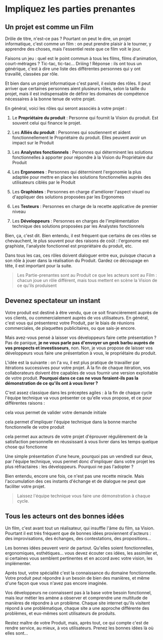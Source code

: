 # Impliquez les parties prenantes


## Un projet est comme un Film

Drôle de titre, n'est-ce pas ? Pourtant on peut le dire, un projet
informatique, c'est comme un film : on peut prendre plaisir à le
tourner, y apprendre des choses, mais l'essentiel reste que ce film voit
le jour.

Faisons un jeu : quel est le point commun à tous les films, films
d'animation, court-métrages ? Tic-tac, tic-tac... Driiing ! Réponse :
ils ont tous un générique, c'est à dire une liste des différentes
personnes qui y ont travaillé, classées par rôle.

Et bien dans un projet informatique c'est pareil, il existe des rôles.
Il peut arriver que certaines personnes aient plusieurs rôles, selon la
taille du projet, mais il est indispensable de définir les domaines de
compétence nécessaires à la bonne tenue de votre projet.

En général, voici les rôles qui seront associés à votre projet :


1.  Le **Propriétaire du produit** :
    Personne qui fournit la Vision du produit. Est souvent celui qui finance
    le projet.

2.  Les **Alliés du produit** :
    Personnes qui soutiennent et aident fonctionnellement le Propriétaire du
    produit. Elles peuvent avoir un impact sur le Produit

3.  Les **Analystes fonctionnels** :
    Personnes qui déterminent les solutions fonctionnelles à apporter pour
    répondre à la Vision du Propriétaire dur Produit

4.  Les **Ergonomes** :
    Personnes qui déterminent l'ergonomie la plus adaptée pour mettre en
    place les solutions fonctionnelles auprès des utilisateurs ciblés par le
    Produit

5.  Les **Graphistes** :
    Personnes en charge d'améliorer l'aspect visuel ou d'appliquer des
    solutions proposées par les Ergonomes

6.  Les **Testeurs** :
    Personnes en charge de la recette applicative de premier niveau


7.  Les **Développeurs** :
    Personnes en charges de l'implémentation technique des solutions
    proposées par les Analystes fonctionnels



Bien, ça, c'est dit. Bien entendu, il est fréquent que certains de ces
rôles se chevauchent, le plus souvent pour des raisons de coût :
l'ergonome est graphiste, l'analyste fonctionnel est propriétaire du
produit, etc.



Dans tous les cas, ces rôles doivent dialoguer entre eux, puisque chacun
a son rôle à jouer dans la réalisation du Produit. Gardez ce découpage
en tête, il est important pour la suite.



> Les Partie-prenantes sont au Produit ce que les acteurs sont au Film :
chacun joue un rôle différent, mais tous mettent en scène la Vision de
ce qu'ils produisent

## Devenez spectateur un instant

Votre produit est destiné à être vendu, que ce soit financièrement
auprès de vos clients, ou commercialement auprès de vos utilisateurs. En
général, c'est vous qui présenterez votre Produit, par le biais de
réunions commerciales, de plaquettes publicitaires, ou que sais-je
encore.



Mais avez-vous pensé à laisser vos développeurs faire cette présentation
? Pas de panique, **je ne vous parle pas d'envoyer un geek barbu auprès
de vos prospects et investisseurs**, non. Non, je vous propose de
laisser vos développeurs vous faire une présentation à vous, le
propriétaire du produit.



L'idée est la suivante : on l'a vu, il est plus pratique de travailler
par itérations successives pour votre projet. À la fin de chaque
itération, vos collaborateurs doivent être capables de vous fournir une
version exploitable de votre produit. **Pourquoi dans ce cas ne vous
feraient-ils pas la démonstration de ce qu'ils ont à vous livrer ?**



C'est assez classique dans les préceptes agiles : à la fin de chaque
cycle l'équipe technique va vous présenter ce qu'elle vous propose, et
ce pour différentes raisons :

cela vous permet de valider votre demande initiale

cela permet d'impliquer l'équipe technique dans la bonne marche
fonctionnelle de votre produit

cela permet aux acteurs de votre projet d'éprouver régulièrement de la
satisfaction personnelle en réussissant à vous livrer dans les temps
quelque chose qui fonctionne

Une simple présentation d'une heure, pourquoi pas un vendredi sur deux,
par l'équipe technique, vous permet donc d'impliquer dans votre projet
les plus réfractaires : les développeurs. Pourquoi ne pas l'adopter ?

Bien entendu, encore une fois, ce n'est pas une recette miracle. Mais
l'accumulation des ces instants d'échange et de dialogue ne peut que
faciliter votre projet.



> Laissez l'équipe technique vous faire une démonstration à chaque
cycle.


## Tous les acteurs ont des bonnes idées

Un film, c'est avant tout un réalisateur, qui insuffle l'âme du film, sa
Vision. Pourtant il est très fréquent que de bonnes idées proviennent
d'acteurs : des improvisations, des échanges, des contestations, des
propositions... 


Les bonnes idées peuvent venir de partout. Qu'elles soient
fonctionnelles, ergonomiques, esthétiques... vous devez écouter ces
idées, les assimiler et, si certaines vous semblent pertinentes et en
accord avec votre vision, les implémenter.


Après tout, votre spécialité c'est la connaissance du domaine
fonctionnelle. Votre produit peut répondre à un besoin de bien des
manières, et même d'une façon que vous n'avez pas encore imaginée.


Vos développeurs ne connaissent pas à la base votre besoin fonctionnel,
mais leur métier les amène a observer et comprendre une multitude de
manières de répondre à un problème. Chaque site internet qu'ils visitent
répond à une problématique, chaque site a une approche différente des
problèmes, et eux-mêmes sont utilisateurs de produits. 


Restez maître de votre Produit, mais, après tout, ce qui compte c'est de
rendre service, au mieux, à vos utilisateurs. Prenez les bonnes idées là
où elles sont...